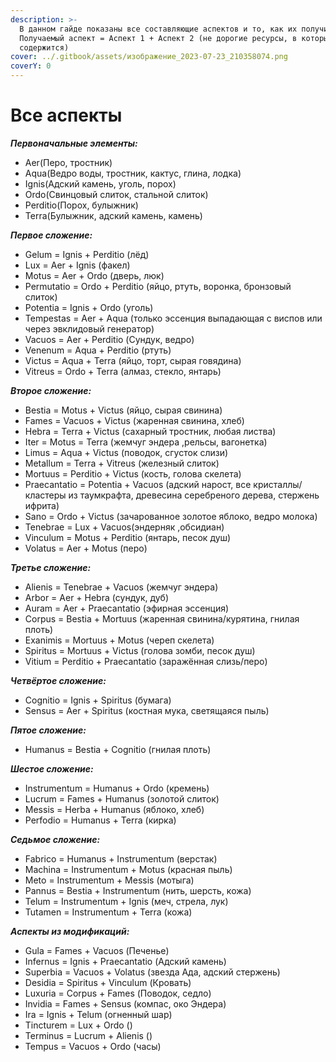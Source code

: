 ```yaml
---
description: >-
  В данном гайде показаны все составляющие аспектов и то, как их получить.
  Получаемый аспект = Аспект 1 + Аспект 2 (не дорогие ресурсы, в которых он
  содержится)
cover: ../.gitbook/assets/изображение_2023-07-23_210358074.png
coverY: 0
---
```


# Все аспекты

_**Первоначальные элементы:**_

* Aer(Перо, тростник)
* Aqua(Ведро воды, тростник, кактус, глина, лодка)
* Ignis(Адский камень, уголь, порох)
* Ordo(Свинцовый слиток, стальной слиток)
* Perditio(Порох, булыжник)
* Terra(Булыжник, адский камень, камень)

_**Первое сложение:**_

* Gelum = Ignis + Perditio (лёд)
* Lux = Aer + Ignis (факел)
* Motus = Aer + Ordo (дверь, люк)
* Permutatio = Ordo + Perditio (яйцо, ртуть, воронка, бронзовый слиток)
* Potentia = Ignis + Ordo (уголь)
* Tempestas = Aer + Aqua (только эссенция выпадающая с виспов или через эвклидовый генератор)
* Vacuos = Aer + Perditio (Сундук, ведро)
* Venenum = Aqua + Perditio (ртуть)
* Victus = Aqua + Terra (яйцо, торт, сырая говядина)
* Vitreus = Ordo + Terra (алмаз, стекло, янтарь)

_**Второе сложение:**_

* Bestia = Motus + Victus (яйцо, сырая свинина)
* Fames = Vacuos + Victus (жаренная свинина, хлеб)
* Hebra = Terra + Victus (сахарный тростник, любая листва)
* Iter = Motus = Terra (жемчуг эндера ,рельсы, вагонетка)
* Limus = Aqua + Victus (поводок, сгусток слизи)
* Metallum = Terra + Vitreus (железный слиток)
* Mortuus = Perditio + Victus (кость, голова скелета)
* Praecantatio = Potentia + Vacuos (адский нарост, все кристаллы/кластеры из таумкрафта, древесина серебреного дерева, стержень ифрита)
* Sano = Ordo + Victus (зачарованное золотое яблоко, ведро молока)
* Tenebrae = Lux + Vacuos(эндерняк ,обсидиан)
* Vinculum = Motus + Perditio (янтарь, песок душ)
* Volatus = Aer + Motus (перо)

_**Третье сложение:**_

* Alienis = Tenebrae + Vacuos (жемчуг эндера)
* Arbor = Aer + Hebra (сундук, дуб)
* Auram = Aer + Praecantatio (эфирная эссенция)
* Corpus = Bestia + Mortuus (жаренная свинина/курятина, гнилая плоть)
* Exanimis = Mortuus + Motus (череп скелета)
* Spiritus = Mortuus + Victus (голова зомби, песок душ)
* Vitium = Perditio + Praecantatio (заражённая слизь/перо)

_**Четвёртое сложение:**_

* Cognitio = Ignis + Spiritus (бумага)
* Sensus = Aer + Spiritus (костная мука, светящаяся пыль)

_**Пятое сложение:**_

* Humanus = Bestia + Cognitio (гнилая плоть)

_**Шестое сложение:**_

* Instrumentum = Humanus + Ordo (кремень)
* Lucrum = Fames + Humanus (золотой слиток)
* Messis = Herba + Humanus (яблоко, хлеб)
* Perfodio = Humanus + Terra (кирка)

_**Седьмое сложение:**_

* Fabrico = Humanus + Instrumentum (верстак)
* Machina = Instrumentum + Motus (красная пыль)
* Meto = Instrumentum + Messis (мотыга)
* Pannus = Bestia + Instrumentum (нить, шерсть, кожа)
* Telum = Instrumentum + Ignis (меч, стрела, лук)
* Tutamen = Instrumentum + Terra (кожа)

_**Аспекты из модификаций:**_

* Gula = Fames + Vacuos (Печенье)
* Infernus = Ignis + Praecantatio (Адский камень)
* Superbia = Vacuos + Volatus (звезда Ада, адский стержень)
* Desidia = Spiritus + Vinculum (Кровать)
* Luxuria = Corpus + Fames (Поводок, седло)
* Invidia = Fames + Sensus (компас, око Эндера)
* Ira = Ignis + Telum (огненный шар)
* Tincturem = Lux + Ordo ()
* Terminus = Lucrum + Alienis ()
* Tempus = Vacuos + Ordo (часы)

```
```
